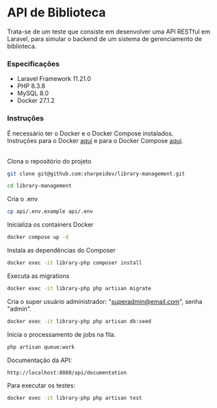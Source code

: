 # API de Biblioteca

Trata-se de um teste que consiste em desenvolver uma API RESTful em Laravel, para simular o backend de um sistema de
gerenciamento de biblioteca.

### Especificações

<ul>
    <li>Laravel Framework 11.21.0</li>
    <li>PHP 8.3.8</li>
    <li>MySQL 8.0</li>
    <li>Docker 27.1.2</li>
</ul>

### Instruções

É necessário ter o Docker e o Docker Compose instalados.
<br>
Instruções para o Docker
<a href="https://docs.docker.com/engine/install/" target="_blank">aqui</a> e para
o Docker Compose
<a href="https://docs.docker.com/compose/install/" targe="_blank">aqui</a>.


<br>
Clona o repositório do projeto

```sh
git clone git@github.com:sharpeidev/library-management.git
```

```sh
cd library-management
```

Cria o .env
```sh
cp api/.env.example api/.env
```

Inicializa os containers Docker
```sh
docker compose up -d
```

Instala as dependências do Composer
```sh
docker exec -it library-php composer install
```

Executa as migrations
```sh
docker exec -it library-php php artisan migrate
```

Cria o super usuário administrador: "superadmin@email.com", senha "admin".
```sh
docker exec -it library-php php artisan db:seed
```

Inicia o processamento de jobs na fila. 
```sh
php artisan queue:work
```

Documentação da API:

```sh
http://localhost:8080/api/documentation
```

Para executar os testes:
```sh
docker exec -it library-php php artisan test
```
